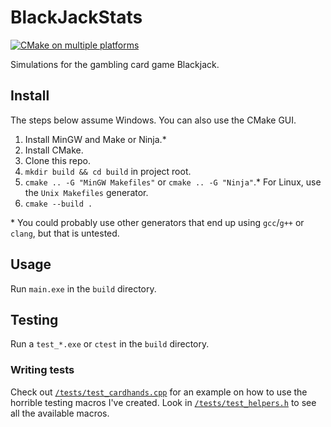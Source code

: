# BlackJackStats

[![CMake on multiple platforms](https://github.com/UnsignedArduino/BlackJackStats/actions/workflows/cmake-multi-platform.yml/badge.svg)](https://github.com/UnsignedArduino/BlackJackStats/actions/workflows/cmake-multi-platform.yml)

Simulations for the gambling card game Blackjack.

## Install

The steps below assume Windows. You can also use the CMake GUI.

1. Install MinGW and Make or Ninja.*
2. Install CMake.
3. Clone this repo.
4. `mkdir build && cd build` in project root.
5. `cmake .. -G "MinGW Makefiles"` or `cmake .. -G "Ninja"`.* For Linux, use the `Unix Makefiles` generator.
6. `cmake --build .`

\* You could probably use other generators that end up using `gcc`/`g++` or `clang`, but that is untested.

[//]: # (`g++ src/*.cpp -o main.exe` seems to work without issues on Windows)

## Usage

Run `main.exe` in the `build` directory.

## Testing

Run a `test_*.exe` or `ctest` in the `build` directory.

### Writing tests

Check out [`/tests/test_cardhands.cpp`](tests/test_cardhands.cpp) for an example on how to use the horrible testing
macros I've created. Look in [`/tests/test_helpers.h`](tests/test_helpers.h) to see all the available macros.
